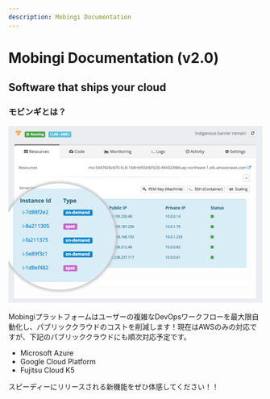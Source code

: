 ```yaml
---
description: Mobingi Documentation
---
```


# Mobingi Documentation \(v2.0\)

## Software that ships your cloud

### モビンギとは？

![](.gitbook/assets/002.png)

Mobingiプラットフォームはユーザーの複雑なDevOpsワークフローを最大限自動化し、パブリッククラウドのコストを削減します！現在はAWSのみの対応ですが、下記のパブリッククラウドにも順次対応予定です。

* Microsoft Azure
* Google Cloud Platform
* Fujitsu Cloud K5

スピーディーにリリースされる新機能をぜひ体感してください！！

